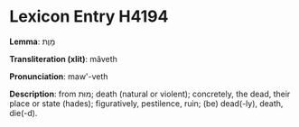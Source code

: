 # Lexicon Entry H4194

**Lemma**: מָוֶת

**Transliteration (xlit)**: mâveth

**Pronunciation**: maw'-veth

**Description**:
from מוּת; death (natural or violent); concretely, the dead, their place or state (hades); figuratively, pestilence, ruin; (be) dead(-ly), death, die(-d).
